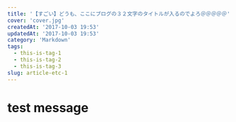 ```yaml
---
title: '【すごい】どうも、ここにブログの３２文字のタイトルが入るのでよろ＠＠＠＠＠'
cover: 'cover.jpg'
createdAt: '2017-10-03 19:53'
updatedAt: '2017-10-03 19:53'
category: 'Markdown'
tags:
  - this-is-tag-1
  - this-is-tag-2
  - this-is-tag-3
slug: article-etc-1
---
```


# test message